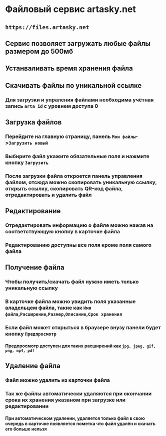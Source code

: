 # Файловый сервис artasky.net

## `https://files.artasky.net`

## Сервис позволяет загружать любые файлы размером до 500мб

## Устанваливать время хранения файла

## Скачивать файлы по уникальной ссылке

### Для загрузки и упраления файлами необходима учётная запись `arta id` с уровнем доступа 0


## Загрузка файлов

### Перейдите на главную страницу, панель `Мои файлы`->`Загрузить новый`

### Выбирите файл укажите обязательные поля и нажмите кнопку `Загрузить`

### После загрузки файла откроется панель управления файлом,  отсюда можно скопировать уникальную ссылку, открыть ссылку, скопировать QR-код файла, отредактировать и удалить файл


## Редактирование

### Отредактировать информацию о файле можно нажав на соответствующую кнопку в карточке файла

### Редактированию доступны все поля кроме поля самого файла


## Получение файла

### Чтобы получить/скачать файл нужно иметь только уникальную ссылку

### В карточке файла можно увидить поля указанные владельцем файла, такие как `Имя файла`,`Расширение`,`Размер`,`Описание`,`Срок хранения`

### Если файл может открыться в браузере внузу панели будет кнопку `Предпросмотр`

#### Предпросмотр доступен для таких расширений как `jpg, jpeg, gif, png, mp4, pdf`


## Удаление файла

### Файл можно удалить из карточки файла

### Так же файлы автоматически удаляются при окончании срока их хранения указаном при загрузке или редактировании

#### При автоматическом удалении, удаляется только файл в свою очередь в карточке появляется пометка что файл удалён и скачать его больше нельзя
